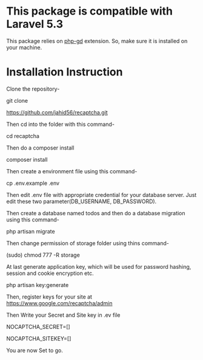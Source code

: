 # This package is compatible with Laravel 5.3

This package relies on <a href="http://php.net/manual/en/book.image.php">php-gd</a> extension. So, make sure it is installed on your machine.

# Installation Instruction

Clone the repository-

git clone <p>https://github.com/jahid56/recaptcha.git</p>

Then cd into the folder with this command-

cd recaptcha

Then do a composer install

composer install

Then create a environment file using this command-

cp .env.example .env

Then edit .env file with appropriate credential for your database server. Just edit these two parameter(DB_USERNAME, DB_PASSWORD).

Then create a database named todos and then do a database migration using this command-

php artisan migrate

Then change permission of storage folder using thins command-

(sudo) chmod 777 -R storage

At last generate application key, which will be used for password hashing, session and cookie encryption etc.

php artisan key:generate

Then, register keys for your site at https://www.google.com/recaptcha/admin

Then Write your Secret and Site key in .ev file

NOCAPTCHA_SECRET=[]

NOCAPTCHA_SITEKEY=[]

You are now Set to go.
